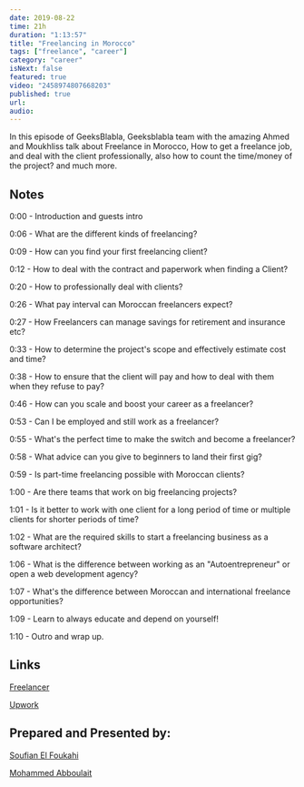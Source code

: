 ```yaml
---
date: 2019-08-22
time: 21h
duration: "1:13:57"
title: "Freelancing in Morocco"
tags: ["freelance", "career"]
category: "career"
isNext: false
featured: true
video: "2458974807668203"
published: true
url:
audio:
---
```


In this episode of GeeksBlabla, Geeksblabla team with the amazing Ahmed and Moukhliss talk about Freelance in Morocco, How to get a freelance job, and deal with the client professionally, also how to count the time/money of the project? and much more.

## Notes

0:00 - Introduction and guests intro

0:06 - What are the different kinds of freelancing?

0:09 - How can you find your first freelancing client?

0:12 - How to deal with the contract and paperwork when finding a Client?

0:20 - How to professionally deal with clients?

0:26 - What pay interval can Moroccan freelancers expect?

0:27 - How Freelancers can manage savings for retirement and insurance etc?

0:33 - How to determine the project's scope and effectively estimate cost and time?

0:38 - How to ensure that the client will pay and how to deal with them when they refuse to pay?

0:46 - How can you scale and boost your career as a freelancer?

0:53 - Can I be employed and still work as a freelancer?

0:55 - What's the perfect time to make the switch and become a freelancer?

0:58 - What advice can you give to beginners to land their first gig?

0:59 - Is part-time freelancing possible with Moroccan clients?

1:00 - Are there teams that work on big freelancing projects?

1:01 - Is it better to work with one client for a long period of time or multiple clients for shorter periods of time?

1:02 - What are the required skills to start a freelancing business as a software architect?

1:06 - What is the difference between working as an "Autoentrepreneur" or open a web development agency?

1:07 - What's the difference between Moroccan and international freelance opportunities?

1:09 - Learn to always educate and depend on yourself!

1:10 - Outro and wrap up.

## Links

[Freelancer](https://www.freelancer.com/)

[Upwork](https://www.upwork.com/)

## Prepared and Presented by:

[Soufian El Foukahi](https://twitter.com/soufianelf/)

[Mohammed Abboulait](https://twitter.com/laytoun)
